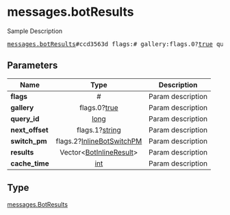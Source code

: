 # messages.botResults

Sample Description

<pre>
<a href="../constructor/messages.botResults.md">messages.botResults</a>#ccd3563d flags:# gallery:flags.0?<a href="../type/true.md">true</a> query_id:<a href="../type/long.md">long</a> next_offset:flags.1?<a href="../type/string.md">string</a> switch_pm:flags.2?<a href="../type/InlineBotSwitchPM.md">InlineBotSwitchPM</a> results:Vector&lt;<a href="../type/BotInlineResult.md">BotInlineResult</a>&gt; cache_time:<a href="../type/int.md">int</a> = <a href="../type/messages.BotResults.md">messages.BotResults</a>;
</pre>
## Parameters

| Name | Type | Description |
|------|:----:|-------------|
| **flags** | # | Param description |
| **gallery** | flags.0?<a href="../type/true.md">true</a> | Param description |
| **query_id** | <a href="../type/long.md">long</a> | Param description |
| **next_offset** | flags.1?<a href="../type/string.md">string</a> | Param description |
| **switch_pm** | flags.2?<a href="../type/InlineBotSwitchPM.md">InlineBotSwitchPM</a> | Param description |
| **results** | Vector&lt;<a href="../type/BotInlineResult.md">BotInlineResult</a>&gt; | Param description |
| **cache_time** | <a href="../type/int.md">int</a> | Param description |

## Type

<a href="../type/messages.BotResults.md">messages.BotResults</a>
